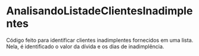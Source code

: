 # AnalisandoListadeClientesInadimplentes
Código feito para identificar clientes inadimplentes fornecidos em uma lista. Nela, é identificado o valor da dívida e os dias de inadimplência. 
